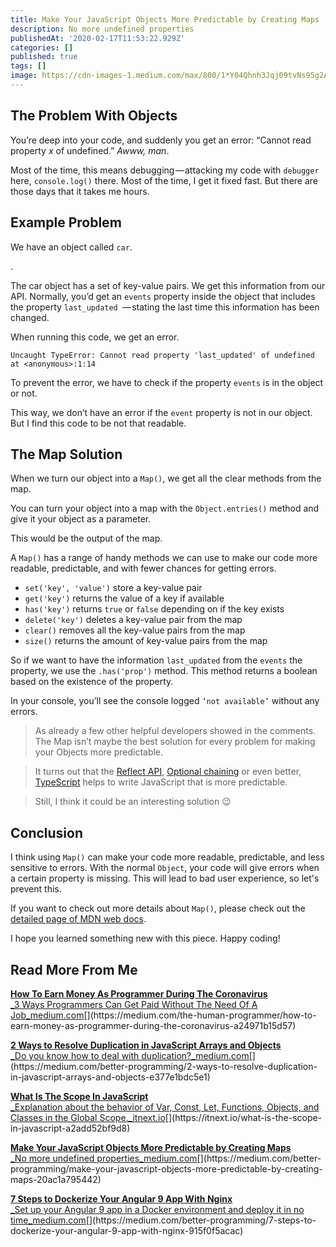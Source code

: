 ```yaml
---
title: Make Your JavaScript Objects More Predictable by Creating Maps
description: No more undefined properties
publishedAt: '2020-02-17T11:53:22.929Z'
categories: []
published: true
tags: []
image: https://cdn-images-1.medium.com/max/800/1*Y04Qhnh3Jqj09tvNs95g2A.jpeg
---
```


## The Problem With Objects

You’re deep into your code, and suddenly you get an error: “Cannot read property _x_ of undefined.” _Awww, man_.

Most of the time, this means debugging — attacking my code with `debugger` here, `console.log()` there. Most of the time, I get it fixed fast. But there are those days that it takes me hours.

## Example Problem

We have an object called `car`.

.

The car object has a set of key-value pairs. We get this information from our API. Normally, you’d get an `events` property inside the object that includes the property `last_updated `— stating the last time this information has been changed.

When running this code, we get an error.

```
Uncaught TypeError: Cannot read property 'last_updated' of undefined at <anonymous>:1:14
```

To prevent the error, we have to check if the property `events` is in the object or not.

This way, we don’t have an error if the `event` property is not in our object. But I find this code to be not that readable.

## The Map Solution

When we turn our object into a `Map()`, we get all the clear methods from the map.

You can turn your object into a map with the `Object.entries()` method and give it your object as a parameter.

This would be the output of the map.

A `Map()` has a range of handy methods we can use to make our code more readable, predictable, and with fewer chances for getting errors.

*   `set('key', 'value')` store a key-value pair
*   `get('key')` returns the value of a key if available
*   `has('key')` returns `true` or `false` depending on if the key exists
*   `delete('key')` deletes a key-value pair from the map
*   `clear()` removes all the key-value pairs from the map
*   `size()` returns the amount of key-value pairs from the map

So if we want to have the information `last_updated` from the `events` the property, we use the `.has('prop')` method. This method returns a boolean based on the existence of the property.

In your console, you’ll see the console logged `‘not available’` without any errors.

> As already a few other helpful developers showed in the comments. The Map isn’t maybe the best solution for every problem for making your Objects more predictable.

> It turns out that the [Reflect API](https://ponyfoo.com/articles/es6-reflection-in-depth), [Optional chaining](https://v8.dev/features/optional-chaining) or even better, [TypeScript](http://www.typescriptlang.org/) helps to write JavaScript that is more predictable.

> Still, I think it could be an interesting solution 😉

## Conclusion

I think using `Map()` can make your code more readable, predictable, and less sensitive to errors. With the normal `Object`, your code will give errors when a certain property is missing. This will lead to bad user experience, so let's prevent this.

If you want to check out more details about `Map()`, please check out the [detailed page of MDN web docs](https://developer.mozilla.org/en-US/docs/Web/JavaScript/Reference/Global_Objects/Map).

I hope you learned something new with this piece. Happy coding!

## Read More From Me

[**How To Earn Money As Programmer During The Coronavirus**  
_3 Ways Programmers Can Get Paid Without The Need Of A Job_medium.com](https://medium.com/the-human-programmer/how-to-earn-money-as-programmer-during-the-coronavirus-a24971b15d57 "https://medium.com/the-human-programmer/how-to-earn-money-as-programmer-during-the-coronavirus-a24971b15d57")[](https://medium.com/the-human-programmer/how-to-earn-money-as-programmer-during-the-coronavirus-a24971b15d57)

[**2 Ways to Resolve Duplication in JavaScript Arrays and Objects**  
_Do you know how to deal with duplication?_medium.com](https://medium.com/better-programming/2-ways-to-resolve-duplication-in-javascript-arrays-and-objects-e377e1bdc5e1 "https://medium.com/better-programming/2-ways-to-resolve-duplication-in-javascript-arrays-and-objects-e377e1bdc5e1")[](https://medium.com/better-programming/2-ways-to-resolve-duplication-in-javascript-arrays-and-objects-e377e1bdc5e1)

[**What Is The Scope In JavaScript**  
_Explanation about the behavior of Var, Const, Let, Functions, Objects, and Classes in the Global Scope._itnext.io](https://itnext.io/what-is-the-scope-in-javascript-a2add52bf9d8 "https://itnext.io/what-is-the-scope-in-javascript-a2add52bf9d8")[](https://itnext.io/what-is-the-scope-in-javascript-a2add52bf9d8)

[**Make Your JavaScript Objects More Predictable by Creating Maps**  
_No more undefined properties_medium.com](https://medium.com/better-programming/make-your-javascript-objects-more-predictable-by-creating-maps-20ac1a795442 "https://medium.com/better-programming/make-your-javascript-objects-more-predictable-by-creating-maps-20ac1a795442")[](https://medium.com/better-programming/make-your-javascript-objects-more-predictable-by-creating-maps-20ac1a795442)

[**7 Steps to Dockerize Your Angular 9 App With Nginx**  
_Set up your Angular 9 app in a Docker environment and deploy it in no time_medium.com](https://medium.com/better-programming/7-steps-to-dockerize-your-angular-9-app-with-nginx-915f0f5acac "https://medium.com/better-programming/7-steps-to-dockerize-your-angular-9-app-with-nginx-915f0f5acac")[](https://medium.com/better-programming/7-steps-to-dockerize-your-angular-9-app-with-nginx-915f0f5acac)